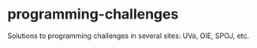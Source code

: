 programming-challenges
======================

Solutions to programming challenges in several sites: UVa, OIE, SPOJ, etc.
